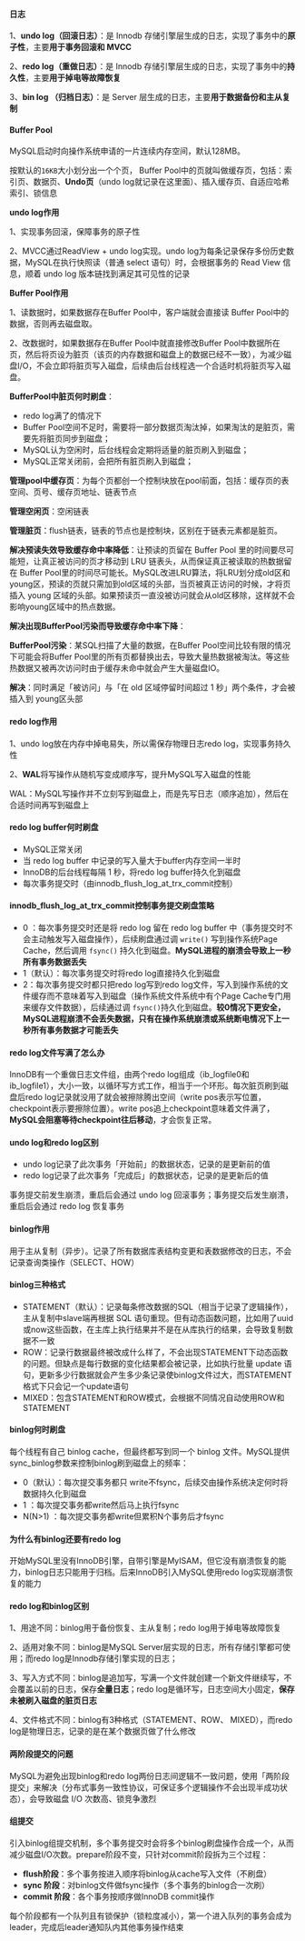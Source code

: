 #### 日志

1、**undo log（回滚日志）**：是 Innodb 存储引擎层生成的日志，实现了事务中的**原子性**，主要**用于事务回滚和 MVCC**

2、**redo log（重做日志）**：是 Innodb 存储引擎层生成的日志，实现了事务中的**持久性**，主要**用于掉电等故障恢复**

3、**bin log （归档日志）**：是 Server 层生成的日志，主要**用于数据备份和主从复制**



#### Buffer Pool

MySQL启动时向操作系统申请的一片连续内存空间，默认128MB。

按默认的`16KB`大小划分出一个个页， Buffer Pool中的页就叫做缓存页，包括：索引页、数据页、**Undo页**（undo log就记录在这里面）、插入缓存页、自适应哈希索引、锁信息

**undo log作用**

1、实现事务回滚，保障事务的原子性

2、MVCC通过ReadView + undo log实现。undo log为每条记录保存多份历史数据，MySQL在执行快照读（普通 select 语句）时，会根据事务的 Read View 信息，顺着 undo log 版本链找到满足其可见性的记录

**Buffer Pool作用**

1、读数据时，如果数据存在Buffer Pool中，客户端就会直接读 Buffer Pool中的数据，否则再去磁盘取。

2、改数据时，如果数据存在Buffer Pool中就直接修改Buffer Pool中数据所在页，然后将页设为脏页（该页的内存数据和磁盘上的数据已经不一致），为减少磁盘I/O，不会立即将脏页写入磁盘，后续由后台线程选一个合适时机将脏页写入磁盘。

**BufferPool中脏页何时刷盘**：

- redo log满了的情况下
- Buffer Pool空间不足时，需要将一部分数据页淘汰掉，如果淘汰的是脏页，需要先将脏页同步到磁盘；
- MySQL认为空闲时，后台线程会定期将适量的脏页刷入到磁盘；
- MySQL正常关闭前，会把所有脏页刷入到磁盘；

**管理pool中缓存页**：为每个页都创一个控制块放在pool前面，包括：缓存页的表空间、页号、缓存页地址、链表节点

**管理空闲页**：空闲链表

**管理脏页**：flush链表，链表的节点也是控制块，区别在于链表元素都是脏页。

**解决预读失效导致缓存命中率降低**：让预读的页留在 Buffer Pool 里的时间要尽可能短，让真正被访问的页才移动到 LRU 链表头，从而保证真正被读取的热数据留在 Buffer Pool里的时间尽可能长。MySQL改进LRU算法，将LRU划分成old区和young区，预读的页就只需加到old区域的头部，当页被真正访问的时候，才将页插入 young 区域的头部。如果预读页一直没被访问就会从old区移除，这样就不会影响young区域中的热点数据。

**解决出现BufferPool污染而导致缓存命中率下降**：

**BufferPool污染**：某SQL扫描了大量的数据，在Buffer Pool空间比较有限的情况下可能会将Buffer Pool里的所有页都替换出去，导致大量热数据被淘汰。等这些热数据又被再次访问时由于缓存未命中就会产生大量磁盘IO。

**解决**：同时满足「被访问」与「在 old 区域停留时间超过 1 秒」两个条件，才会被插入到 young区头部



#### redo log作用

1、undo log放在内存中掉电易失，所以需保存物理日志redo log，实现事务持久性

2、**WAL**将写操作从随机写变成顺序写，提升MySQL写入磁盘的性能

WAL：MySQL写操作并不立刻写到磁盘上，而是先写日志（顺序追加），然后在合适时间再写到磁盘上

#### redo log buffer何时刷盘

- MySQL正常关闭
- 当 redo log buffer 中记录的写入量大于buffer内存空间一半时
- InnoDB的后台线程每隔 1 秒，将redo log buffer持久化到磁盘
- 每次事务提交时（由innodb_flush_log_at_trx_commit控制）

#### innodb_flush_log_at_trx_commit控制事务提交刷盘策略

- 0 ：每次事务提交时还是将 redo log 留在 redo log buffer 中（事务提交时不会主动触发写入磁盘操作），后续刷盘通过调 `write()` 写到操作系统Page Cache，然后调用 `fsync()` 持久化到磁盘。**MySQL进程的崩溃会导致上一秒所有事务数据丢失**
- 1（默认）：每次事务提交时将redo log直接持久化到磁盘
- 2：每次事务提交时都只把redo log写到redo log文件，写入到操作系统的文件缓存而不意味着写入到磁盘（操作系统文件系统中有个Page Cache专门用来缓存文件数据），后续通过调 `fsync()`持久化到磁盘。**较0情况下更安全，MySQL进程崩溃不会丢失数据，只有在操作系统崩溃或系统断电情况下上一秒所有事务数据才可能丢失**

#### redo log文件写满了怎么办

InnoDB有一个重做日志文件组，由两个redo log组成（ib_logfile0和ib_logfile1），大小一致，以循环写方式工作，相当于一个环形。每次脏页刷到磁盘后redo log记录就没用了就会被擦除腾出空间（write pos表示写位置，checkpoint表示要擦除位置）。write pos追上checkpoint意味着文件满了，**MySQL会阻塞等待checkpoint往后移动**，才会恢复正常。

#### undo log和redo log区别

- undo log记录了此次事务「开始前」的数据状态，记录的是更新前的值
- redo log记录了此次事务「完成后」的数据状态，记录的是更新后的值

事务提交前发生崩溃，重启后会通过 undo log 回滚事务；事务提交后发生崩溃，重启后会通过 redo log 恢复事务



#### binlog作用

用于主从复制（异步）。记录了所有数据库表结构变更和表数据修改的日志，不会记录查询类操作（SELECT、HOW）

#### binlog三种格式

- STATEMENT（默认）：记录每条修改数据的SQL（相当于记录了逻辑操作），主从复制中slave端再根据 SQL 语句重现。但有动态函数问题，比如用了uuid或now这些函数，在主库上执行结果并不是在从库执行的结果，会导致复制数据不一致
- ROW：记录行数据最终被改成什么样了，不会出现STATEMENT下动态函数的问题。但缺点是每行数据的变化结果都会被记录，比如执行批量 update 语句，更新多少行数据就会产生多少条记录使binlog文件过大，而STATEMENT格式下只会记一个update语句
- MIXED：包含STATEMENT和ROW模式，会根据不同情况自动使用ROW和 STATEMENT

#### binlog何时刷盘

每个线程有自己 binlog cache，但最终都写到同一个 binlog 文件。MySQL提供sync_binlog参数来控制binlog刷到磁盘上的频率：

- 0（默认）：每次提交事务都只 write不fsync，后续交由操作系统决定何时将数据持久化到磁盘
- 1 ：每次提交事务都write然后马上执行fsync
- N(N>1) ：每次提交事务都write但累积N个事务后才fsync

#### 为什么有binlog还要有redo log

开始MySQL里没有InnoDB引擎，自带引擎是MyISAM，但它没有崩溃恢复的能力，binlog日志只能用于归档。后来InnoDB引入MySQL使用redo log实现崩溃恢复的能力

#### redo log和binlog区别

1、用途不同：binlog用于备份恢复、主从复制；redo log用于掉电等故障恢复

2、适用对象不同：binlog是MySQL Server层实现的日志，所有存储引擎都可使用；而redo log是Innodb存储引擎实现的日志；

3、写入方式不同：binlog是追加写，写满一个文件就创建一个新文件继续写，不会覆盖以前的日志，保存**全量日志**；redo log是循环写，日志空间大小固定，**保存未被刷入磁盘的脏页日志**

4、文件格式不同：binlog有3种格式（STATEMENT、ROW、 MIXED），而redo log是物理日志，记录的是在某个数据页做了什么修改



#### 两阶段提交的问题

MySQL为避免出现binlog和redo log两份日志间逻辑不一致问题，使用「两阶段提交」来解决（分布式事务一致性协议，可保证多个逻辑操作不会出现半成功状态），会导致磁盘 I/O 次数高、锁竞争激烈

#### 组提交

引入binlog组提交机制，多个事务提交时会将多个binlog刷盘操作合成一个，从而减少磁盘I/O次数。prepare阶段不变，只针对commit阶段拆为三个过程：

- **flush阶段**：多个事务按进入顺序将binlog从cache写入文件（不刷盘）
- **sync 阶段**：对binlog文件做fsync操作（多个事务的binlog合一次刷）
- **commit 阶段**：各个事务按顺序做InnoDB commit操作

每个阶段都有一个队列且有锁保护（锁粒度减小），第一个进入队列的事务会成为leader，完成后leader通知队内其他事务操作结束